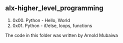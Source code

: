 ## alx-higher_level_programming

1. 0x00. Python - Hello, World
2. 0x01. Python - if/else, loops, functions

The code in this folder was written by Arnold Mubaiwa